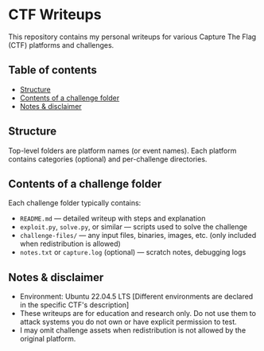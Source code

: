 # CTF Writeups

This repository contains my personal writeups for various Capture The Flag (CTF) platforms and challenges.  

## Table of contents
- [Structure](#structure)  
- [Contents of a challenge folder](#contents-of-a-challenge-folder) 
- [Notes & disclaimer](#notes--disclaimer)  

## Structure
Top-level folders are platform names (or event names). Each platform contains categories (optional) and per-challenge directories.

## Contents of a challenge folder
Each challenge folder typically contains:
- `README.md` — detailed writeup with steps and explanation  
- `exploit.py`, `solve.py`, or similar — scripts used to solve the challenge  
- `challenge-files/` — any input files, binaries, images, etc. (only included when redistribution is allowed)  
- `notes.txt` or `capture.log` (optional) — scratch notes, debugging logs

## Notes & disclaimer
- Environment: Ubuntu 22.04.5 LTS [Different environments are declared in the specific CTF's description]
- These writeups are for education and research only. Do not use them to attack systems you do not own or have explicit permission to test.  
- I may omit challenge assets when redistribution is not allowed by the original platform.
